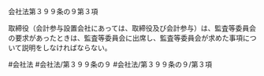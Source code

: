 会社法第３９９条の９第３項

取締役（会計参与設置会社にあっては、取締役及び会計参与）は、監査等委員会の要求があったときは、監査等委員会に出席し、監査等委員会が求めた事項について説明をしなければならない。

#会社法
#会社法/第３９９条の９
#会社法/第３９９条の９/第３項

